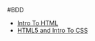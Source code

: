 #BDD

<ul>
    <li><a href="intro_to_html/index.html" target="_blank">Intro To HTML</a></li>
    <li><a href="html5_and_intro_css/index.html" target="_blank">HTML5 and Intro To CSS</a></li>
</ul>
